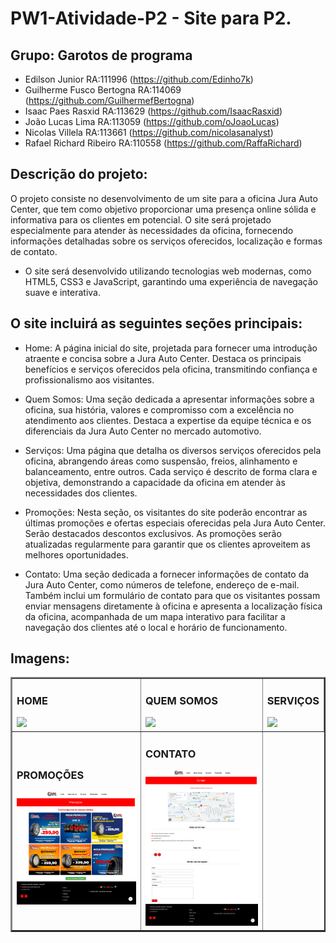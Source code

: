 # PW1-Atividade-P2 - Site para P2.

## Grupo: Garotos de programa
- Edilson Junior RA:111996 (https://github.com/Edinho7k)
- Guilherme Fusco Bertogna RA:114069 (https://github.com/GuilhermefBertogna)
- Isaac Paes Rasxid RA:113629 (https://github.com/IsaacRasxid)
- João Lucas Lima RA:113059 (https://github.com/oJoaoLucas)
- Nicolas Villela RA:113661 (https://github.com/nicolasanalyst)
- Rafael Richard Ribeiro RA:110558 (https://github.com/RaffaRichard)

## Descrição do projeto:
  O projeto consiste no desenvolvimento de um site para a oficina Jura Auto Center, que tem como objetivo proporcionar uma presença online sólida e informativa para os clientes em potencial. O site será projetado especialmente para atender às necessidades da oficina, fornecendo informações detalhadas sobre os serviços oferecidos, localização e formas de contato.

- O site será desenvolvido utilizando tecnologias web modernas, como HTML5, CSS3 e JavaScript, garantindo uma experiência de navegação suave e interativa. 

## O site incluirá as seguintes seções principais:
- Home: A página inicial do site, projetada para fornecer uma introdução atraente e concisa sobre a Jura Auto Center. Destaca os principais benefícios e serviços oferecidos pela oficina, transmitindo confiança e profissionalismo aos visitantes.

- Quem Somos: Uma seção dedicada a apresentar informações sobre a oficina, sua história, valores e compromisso com a excelência no atendimento aos clientes. Destaca a expertise da equipe técnica e os diferenciais da Jura Auto Center no mercado automotivo.

- Serviços: Uma página que detalha os diversos serviços oferecidos pela oficina, abrangendo áreas como suspensão, freios, alinhamento e balanceamento, entre outros. Cada serviço é descrito de forma clara e objetiva, demonstrando a capacidade da oficina em atender às necessidades dos clientes.

- Promoções: Nesta seção, os visitantes do site poderão encontrar as últimas promoções e ofertas especiais oferecidas pela Jura Auto Center. Serão destacados descontos exclusivos. As promoções serão atualizadas regularmente para garantir que os clientes aproveitem as melhores oportunidades.

- Contato: Uma seção dedicada a fornecer informações de contato da Jura Auto Center, como números de telefone, endereço de e-mail. Também inclui um formulário de contato para que os visitantes possam enviar mensagens diretamente à oficina e apresenta a localização física da oficina, acompanhada de um mapa interativo para facilitar a navegação dos clientes até o local e horário de funcionamento.

## Imagens:

<table border="2">
  <tr>
    <td>
        <h3>HOME</h3>
  <img src="https://github.com/oJoaoLucas/PW1-Atividade-P2/blob/b89b822936bf8bcfcbda2154cff20384c541881e/IMAGENS-SITE/HOME.png" width="250PX"> 
    </td>
      <td>
        <h3>QUEM SOMOS</h3>
  <img src="https://github.com/oJoaoLucas/PW1-Atividade-P2/blob/b89b822936bf8bcfcbda2154cff20384c541881e/IMAGENS-SITE/QUEM-SOMOS.png" width="250PX"> 
    </td>
    <td>
      <h3>SERVIÇOS</h3>
  <img src="https://github.com/oJoaoLucas/PW1-Atividade-P2/blob/b89b822936bf8bcfcbda2154cff20384c541881e/IMAGENS-SITE/SERVICOS.png" width="250PX"> 
    </td>
  </tr>
  <tr>
    <td>
      <h3>PROMOÇÕES</h3>
  <img src="https://github.com/oJoaoLucas/PW1-Atividade-P2/blob/b89b822936bf8bcfcbda2154cff20384c541881e/IMAGENS-SITE/PROMOCOES.png" width="250PX"> 
    </td>
    <td>
      <h3>CONTATO</h3>
      <img src="https://github.com/oJoaoLucas/PW1-Atividade-P2/blob/b89b822936bf8bcfcbda2154cff20384c541881e/IMAGENS-SITE/CONTATO.png" width="250PX"> 
    </td>
  </tr>

</table>

